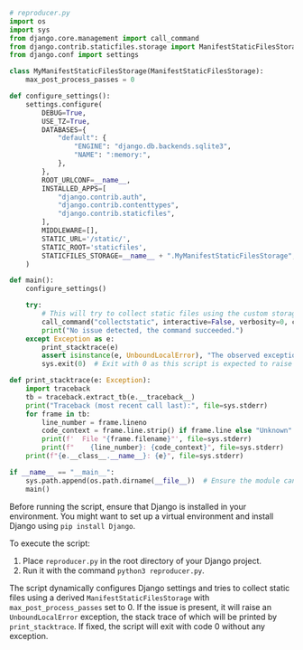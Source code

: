 ```python
# reproducer.py
import os
import sys
from django.core.management import call_command
from django.contrib.staticfiles.storage import ManifestStaticFilesStorage
from django.conf import settings

class MyManifestStaticFilesStorage(ManifestStaticFilesStorage):
    max_post_process_passes = 0

def configure_settings():
    settings.configure(
        DEBUG=True,
        USE_TZ=True,
        DATABASES={
            "default": {
                "ENGINE": "django.db.backends.sqlite3",
                "NAME": ":memory:",
            },
        },
        ROOT_URLCONF=__name__,
        INSTALLED_APPS=[
            "django.contrib.auth",
            "django.contrib.contenttypes",
            "django.contrib.staticfiles",
        ],
        MIDDLEWARE=[],
        STATIC_URL='/static/',
        STATIC_ROOT='staticfiles',
        STATICFILES_STORAGE=__name__ + ".MyManifestStaticFilesStorage",
    )

def main():
    configure_settings()

    try:
        # This will try to collect static files using the custom storage class
        call_command("collectstatic", interactive=False, verbosity=0, clear=True)
        print("No issue detected, the command succeeded.")
    except Exception as e:
        print_stacktrace(e)
        assert isinstance(e, UnboundLocalError), "The observed exception isn't UnboundLocalError as expected."
        sys.exit(0)  # Exit with 0 as this script is expected to raise an AssertionError when the issue is present.

def print_stacktrace(e: Exception):
    import traceback
    tb = traceback.extract_tb(e.__traceback__)
    print("Traceback (most recent call last):", file=sys.stderr)
    for frame in tb:
        line_number = frame.lineno
        code_context = frame.line.strip() if frame.line else "Unknown"
        print(f'  File "{frame.filename}"', file=sys.stderr)
        print(f"    {line_number}: {code_context}", file=sys.stderr)
    print(f"{e.__class__.__name__}: {e}", file=sys.stderr)

if __name__ == "__main__":
    sys.path.append(os.path.dirname(__file__))  # Ensure the module can be found
    main()
```

Before running the script, ensure that Django is installed in your environment. You might want to set up a virtual environment and install Django using `pip install Django`.

To execute the script:
1. Place `reproducer.py` in the root directory of your Django project.
2. Run it with the command `python3 reproducer.py`.

The script dynamically configures Django settings and tries to collect static files using a derived `ManifestStaticFilesStorage` with `max_post_process_passes` set to 0. If the issue is present, it will raise an `UnboundLocalError` exception, the stack trace of which will be printed by `print_stacktrace`. If fixed, the script will exit with code 0 without any exception.